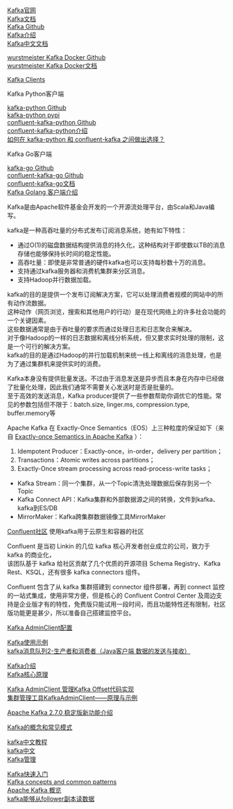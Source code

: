 [Kafka官网](http://kafka.apache.org/)  
[Kafka文档](http://kafka.apache.org/documentation.html)  
[Kafka Github](https://github.com/apache/kafka)  
[Kafka介绍](https://www.oschina.net/p/kafka)  
[Kafka中文文档](https://kafka.apachecn.org/documentation.html)  

[wurstmeister Kafka Docker Github](https://github.com/wurstmeister/kafka-docker)  
[wurstmeister Kafka Docker文档](http://wurstmeister.github.io/kafka-docker/)  



[Kafka Clients](https://cwiki.apache.org/confluence/display/KAFKA/Clients)




Kafka Python客户端

[kafka-python Github](https://github.com/dpkp/kafka-python)  
[kafka-python pypi](https://pypi.org/project/kafka-python/)  
[confluent-kafka-python Github](https://github.com/confluentinc/confluent-kafka-python)  
[confluent-kafka-python介绍](https://blog.51cto.com/9291927/2504495)  
[如何在 kafka-python 和 confluent-kafka 之间做出选择？](https://www.infoq.cn/article/2017/09/kafka-python-confluent-kafka)




Kafka Go客户端

[kafka-go Github](https://github.com/segmentio/kafka-go)  
[confluent-kafka-go Github](https://github.com/confluentinc/confluent-kafka-go)  
[confluent-kafka-go文档](https://docs.confluent.io/clients-confluent-kafka-go/current/overview.html#ak-go)  
[Kafka Golang 客户端介绍](https://my.oschina.net/zhangyangyang/blog/3147619)  






Kafka是由Apache软件基金会开发的一个开源流处理平台，由Scala和Java编写。


kafka是一种高吞吐量的分布式发布订阅消息系统，她有如下特性：
- 通过O(1)的磁盘数据结构提供消息的持久化，这种结构对于即使数以TB的消息存储也能够保持长时间的稳定性能。
- 高吞吐量：即使是非常普通的硬件kafka也可以支持每秒数十万的消息。
- 支持通过kafka服务器和消费机集群来分区消息。
- 支持Hadoop并行数据加载。

kafka的目的是提供一个发布订阅解决方案，它可以处理消费者规模的网站中的所有动作流数据。   
这种动作（网页浏览，搜索和其他用户的行动）是在现代网络上的许多社会功能的一个关键因素。   
这些数据通常是由于吞吐量的要求而通过处理日志和日志聚合来解决。   
对于像Hadoop的一样的日志数据和离线分析系统，但又要求实时处理的限制，这是一个可行的解决方案。  
kafka的目的是通过Hadoop的并行加载机制来统一线上和离线的消息处理，也是为了通过集群机来提供实时的消费。  


Kafka本身没有提供批量发送。不过由于消息发送是异步而且本身在内存中已经做了批量化处理，因此我们通常不需要关心发送时是否是批量的。  
至于高效的发送消息，Kafka producer提供了一些参数帮助你调优它的性能。常见的参数包括但不限于：batch.size, linger.ms, compression.type, buffer.memory等



Apache Kafka 在 Exactly-Once Semantics（EOS）上三种粒度的保证如下（来自 [Exactly-once Semantics in Apache Kafka](https://www.slideshare.net/ConfluentInc/exactlyonce-semantics-in-apache-kafka) ）：
1. Idempotent Producer：Exactly-once，in-order，delivery per partition；
2. Transactions：Atomic writes across partitions；
3. Exactly-Once stream processing across read-process-write tasks；




- Kafka Stream：同一个集群，从一个Topic清洗处理数据后保存到另一个Topic  
- Kafka Connect API：Kafka集群和外部数据源之间的转换，文件到kafka、kafka到ES/DB
- MirrorMaker：Kafka跨集群数据镜像工具MirrorMaker  







[Confluent社区](https://www.confluent.io/)
使用kafka用于云原生和容器的社区

Confluent 是当初 Linkin 的几位 kafka 核心开发者创业成立的公司，致力于 kafka 的商业化，  
该团队基于 kafka 给社区贡献了几个优质的开源项目 Schema Registry、Kafka Rest、KSQL，还有很多 kafka connectors 组件。

Confluent 包含了从 kafka 集群搭建到 connector 组件部署，再到 connect 监控的一站式集成，使用非常方便，但是核心的 Confluent Control Center 及周边支持是企业版才有的特性，免费版只能试用一段时间，而且功能特性还有限制，社区版功能更是甚少，所以准备自己搭建监控平台。







[Kafka AdminClient配置](https://www.orchome.com/677) 


[Kafka使用示例](https://github.com/fhussonnois/kafka-examples)  
[kafka消息队列2-生产者和消费者（Java客户端 数据的发送与接收）](https://blog.csdn.net/baidu_32689899/article/details/107475500)  

[Kafka介绍](https://blog.csdn.net/abc123lzf/category_9726815.html)  
[Kafka核心原理](https://www.kancloud.cn/nicefo71/kafka/1473381)  


[Kafka AdminClient 管理Kafka Offset代码实现](https://blog.csdn.net/lisi1129/article/details/72869194)  
[集群管理工具KafkaAdminClient——原理与示例](http://www.voidcn.com/article/p-rhfwdjtl-brz.html)  
 
[Apache Kafka 2.7.0 稳定版新功能介绍](https://blog.csdn.net/yangyijun1990/article/details/111874790)  


[Kafka的概念和常见模式](http://www.beyondthelines.net/computing/kafka-patterns/)  


[kafka中文教程](https://www.orchome.com/kafka/index)  
[kafka中文](https://xiaomingtongxie.gitbooks.io/kafka-tutorial-cn/content/)  
[Kafka管理](https://blog.51cto.com/9291927/2497842)  

[Kafka快速入门](https://blog.51cto.com/9291927/2497822)  
[Kafka concepts and common patterns](http://www.beyondthelines.net/computing/kafka-patterns/)  
[Apache Kafka 概览](https://blog.csdn.net/u010862794/article/details/103124579)  
[kafka能够从follower副本读数据](https://zhuanlan.zhihu.com/p/324497008)  

[]()  
[]()  
[]()  
[]()  
[]()  
